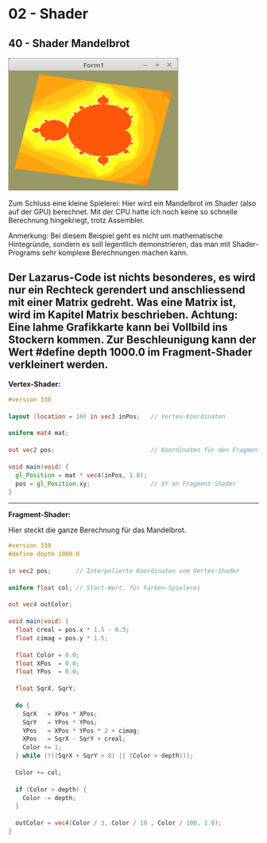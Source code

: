 # 02 - Shader
## 40 - Shader Mandelbrot

![image.png](image.png)

Zum Schluss eine kleine Spielerei: Hier wird ein Mandelbrot im Shader (also auf der GPU) berechnet.
Mit der CPU hatte ich noch keine so schnelle Berechnung hingekriegt, trotz Assembler.

Anmerkung: Bei diesem Beispiel geht es nicht um mathematische Hintegründe, sondern es soll legentlich demonstrieren, das man mit Shader-Programs sehr komplexe Berechnungen machen kann.

Der Lazarus-Code ist nichts besonderes, es wird nur ein Rechteck gerendert und anschliessend mit einer Matrix gedreht. Was eine Matrix ist, wird im Kapitel Matrix beschrieben.
<b>Achtung:</b> Eine lahme Grafikkarte kann bei Vollbild ins Stockern kommen.
Zur Beschleunigung kann der Wert <b>#define depth 1000.0</b> im Fragment-Shader verkleinert werden.
---
<b>Vertex-Shader:</b>

```glsl
#version 330

layout (location = 10) in vec3 inPos;   // Vertex-Koordinaten

uniform mat4 mat;

out vec2 pos;                           // Koordinaten für den Fragment-Shader

void main(void) {
  gl_Position = mat * vec4(inPos, 1.0);
  pos = gl_Position.xy;                 // XY an Fragment-Shader
}

```

---
<b>Fragment-Shader:</b>

Hier steckt die ganze Berechnung für das Mandelbrot.

```glsl
#version 330
#define depth 1000.0

in vec2 pos;       // Interpolierte Koordinaten vom Vertex-Shader

uniform float col; // Start-Wert, für Farben-Spielerei

out vec4 outColor;

void main(void) {
  float creal = pos.x * 1.5 - 0.3;
  float cimag = pos.y * 1.5;

  float Color = 0.0;
  float XPos  = 0.0;
  float YPos  = 0.0;

  float SqrX, SqrY;

  do {
    SqrX   = XPos * XPos;
    SqrY   = YPos * YPos;
    YPos   = XPos * YPos * 2 + cimag;
    XPos   = SqrX - SqrY + creal;
    Color += 1;
  } while (!((SqrX + SqrY > 8) || (Color > depth)));

  Color += col;

  if (Color > depth) {
    Color -= depth;
  }

  outColor = vec4(Color / 3, Color / 10 , Color / 100, 1.0);
}

```



